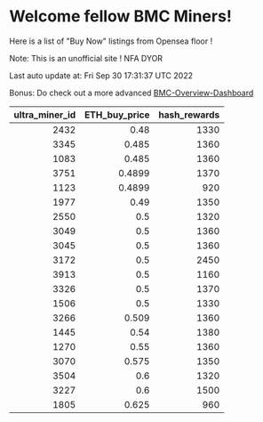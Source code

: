 # Welcome fellow BMC Miners!
Here is a list of "Buy Now" listings from Opensea floor !

Note: This is an unofficial site ! NFA DYOR

Last auto update at: Fri Sep 30 17:31:37 UTC 2022

Bonus: Do check out a more advanced [BMC-Overview-Dashboard](https://dune.com/defifunk/BMC-Overview-Dashboard)


|   ultra_miner_id |   ETH_buy_price |   hash_rewards |
|-----------------:|----------------:|---------------:|
|             2432 |          0.48   |           1330 |
|             3345 |          0.485  |           1360 |
|             1083 |          0.485  |           1360 |
|             3751 |          0.4899 |           1370 |
|             1123 |          0.4899 |            920 |
|             1977 |          0.49   |           1350 |
|             2550 |          0.5    |           1320 |
|             3049 |          0.5    |           1360 |
|             3045 |          0.5    |           1360 |
|             3172 |          0.5    |           2450 |
|             3913 |          0.5    |           1160 |
|             3326 |          0.5    |           1370 |
|             1506 |          0.5    |           1330 |
|             3266 |          0.509  |           1360 |
|             1445 |          0.54   |           1380 |
|             1270 |          0.55   |           1360 |
|             3070 |          0.575  |           1350 |
|             3504 |          0.6    |           1320 |
|             3227 |          0.6    |           1500 |
|             1805 |          0.625  |            960 |